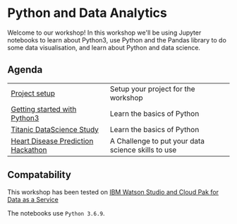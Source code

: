 # Python and Data Analytics

Welcome to our workshop! In this workshop we'll be using Jupyter notebooks to learn about Python3, use Python and the Pandas library to do some data visualisation, and learn about Python and data science.

## Agenda

|   |   |
| - | - |
| [Project setup](project-setup/README.md) | Setup your project for the workshop |
| [Getting started with Python3](python3/README.md) | Learn the basics of Python |
| [Titanic DataScience Study](titanic/README.md) | Learn the basics of Python |
| [Heart Disease Prediction Hackathon](heart-disease-competition/README.md) | A Challenge to put your data science skills to use |

## Compatability

This workshop has been tested on [IBM Watson Studio and Cloud Pak for Data as a Service](https://dataplatform.cloud.ibm.com)

The notebooks use `Python 3.6.9`.
